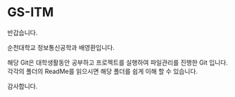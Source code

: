 # GS-ITM
반갑습니다.

순천대학교 정보통신공학과 배영환입니다.

해당 Git은 대학생활동안 공부하고 프로젝트를 실행하여 파일관리를 진행한 Git 입니다. 각각의 폴더의 ReadMe를 읽으시면 해당 폴더를 쉽게 이해 할 수 있습니다. 

감사합니다.
